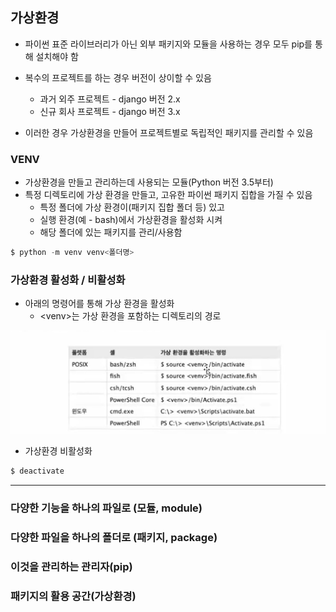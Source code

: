 ## 가상환경

- 파이썬 표준 라이브러리가 아닌 외부 패키지와 모듈을 사용하는 경우 모두 pip를 통해 설치해야 함
- 복수의 프로젝트를 하는 경우 버전이 상이할 수 있음
  - 과거 외주 프로젝트 - django 버전 2.x
  - 신규 회사 프로젝트 - django 버전 3.x

- 이러한 경우 가상환경을 만들어 프로젝트별로 독립적인 패키지를 관리할 수 있음 



### VENV

- 가상환경을 만들고 관리하는데 사용되는 모듈(Python 버전 3.5부터)
- 특정 디렉토리에 가상 환경을 만들고, 고유한 파이썬 패키지 집합을 가질 수 있음
  - 특정 폴더에 가상 환경이(패키지 집합 폴더 등) 있고
  - 실행 환경(예 - bash)에서 가상환경을 활성화 시켜
  - 해당 폴더에 있는 패키지를 관리/사용함



``` python
$ python -m venv venv<폴더명>
```

###  

### 가상환경 활성화 / 비활성화 

- 아래의 명령어를 통해 가상 환경을 활성화 
  - \<venv>는 가상 환경을 포함하는 디렉토리의 경로 

![image-20220131121725453](20220119_(14)가상환경.assets/image-20220131121725453.png)

- 가상환경 비활성화

``` python
$ deactivate
```

----



### 다양한 기능을 하나의 파일로 (모듈, module)

### 다양한 파일을 하나의 폴더로 (패키지, package)

### 이것을 관리하는 관리자(pip)

### 패키지의 활용 공간(가상환경)